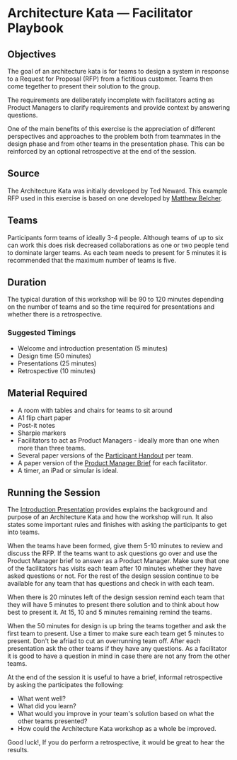 # Architecture Kata — Facilitator Playbook

## Objectives

The goal of an architecture kata is for teams to design a system in response to a Request for Proposal (RFP) from a fictitious customer. Teams then come tegether to present their solution to the group. 

The requirements are deliberately incomplete with facilitators acting as Product Managers to clarify requirements and provide context by answering questions. 

One of the main benefits of this exercise is the appreciation of different perspectives and approaches to the problem both from teammates in the design phase and from other teams in the presentation phase. This can be reinforced by an optional retrospective at the end of the session.

## Source

The Architecture Kata was initially developed by Ted Neward. This example RFP used in this exercise is based on one developed by [Matthew Belcher](https://www.linkedin.com/in/matthewbelcher/).

## Teams

Participants form teams of ideally 3-4 people. Although teams of up to six can work this does risk decreased collaborations as one or two people tend to dominate larger teams. As each team needs to present for 5 minutes it is recommended that the maximum number of teams is five.

## Duration

The typical duration of this workshop will be 90 to 120 minutes depending on the number of teams and so the time required for presentations and whether there is a retrospective.

### Suggested Timings 

* Welcome and introduction presentation (5 minutes)
* Design time (50 minutes)
* Presentations (25 minutes)
* Retrospective (10 minutes)

## Material Required

* A room with tables and chairs for teams to sit around
* A1 flip chart paper
* Post-it notes
* Sharpie markers
* Facilitators to act as Product Managers - ideally more than one when more than three teams.
* Several paper versions of the [Participant Handout](./materials/participant-handout.md) per team.
* A paper version of the [Product Manager Brief](./materials/product-manager-brief.md) for each facilitator.
* A timer, an iPad or simular is ideal.

## Running the Session

The [Introduction Presentation](./materials/) provides explains the background and purpose of an Architecture Kata and how the workshop will run. It also states some important rules and finishes with asking the participants to get into teams.

When the teams have been formed, give them 5-10 minutes to review and discuss the RFP. If the teams want to ask questions go over and use the Product Manager brief to answer as a Product Manager. Make sure that one of the facilitators has visits each team after 10 minutes whether they have asked questions or not. For the rest of the design session continue to be available for any team that has questions and check in with each team.

When there is 20 minutes left of the design session remind each team that they will have 5 minutes to present there solution and to think about how best to present it. At 15, 10 and 5 minutes remaining remind the teams.

When the 50 minutes for design is up bring the teams together and ask the first team to present. Use a timer to make sure each team get 5 minutes to present. Don't be afriad to cut an overrunning team off. After each presentation ask the other teams if they have any questions. As a facilitator it is good to have a question in mind in case there are not any from the other teams.

At the end of the session it is useful to have a brief, informal retrospective by asking the participates the following:

* What went well?
* What did you learn?
* What would you improve in your team's solution based on what the other teams presented?
* How could the Architecture Kata workshop as a whole be improved.

Good luck!, If you do perform a retrospective, it would be great to hear the results.
